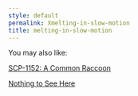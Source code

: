 ```yaml
---
style: default
permalink: Xmelting-in-slow-motion
title: melting-in-slow-motion
---
```

You may also like:

[SCP-1152: A Common Raccoon](http://scp-wiki.net/scp-1152)

[Nothing to See Here](http://scp-wiki.net/nothingtoseehere)
